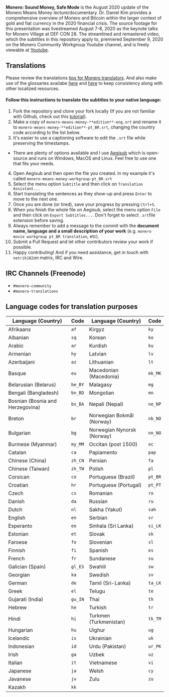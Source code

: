 **Monero: Sound Money, Safe Mode** is the August 2020 update of the Monero Means Money lecture/documentary.  Dr. Daniel Kim provides a comprehensive overview of Monero and Bitcoin within the larger context of gold and fiat currency in the 2020 financial crisis.  The source footage for this presentation was livestreamed August 7-8, 2020 as the keynote talks for Monero Village at DEF CON 28.  The streamlined and remastered video, which the subtitles in this repository apply to, premiered September 9, 2020 on the Monero Community Workgroup Youtube channel, and is freely viewable at [Youtube](https://www.youtube.com/watch?v=aC9Uu5BUxII).  
## Translations

Please review the translations [tips for Monero translators](https://github.com/monero-ecosystem/monero-translations/blob/master/translation-tips.md). And also make use of the glossaries availabe [here](https://translate.getmonero.org/dictionaries/monero/) and [here](https://github.com/monero-ecosystem/monero-translations/tree/master/terminology-guides) to keep consistency along with other localized resources.

#### Follow this instructions to translate the subtitles to your native language:

1. Fork the repository and clone your fork locally (If you are not familiar with Github, check out this [tutorial](https://guides.github.com/activities/hello-world/)).
2. Make a copy of `monero-means-money-**edition**-eng.srt` and rename it to `monero-means-money-**edition**-pt_BR.srt`, changing the country code according to the list below.
3. It's easier to use a captioning software to edit the `.srt` file while preserving the timestamps.
  * There are plenty of options available and I use [Aegisub](http://www.aegisub.org/) which is open-source and runs on Windows, MacOS and Linux. Feel free to use one that fits your needs.
4. Open Aegisub and then open the file you created. In my example it's called `monero-means-money-workgroup-pt_BR.srt`
5. Select the menu option `Subtitle` and then click on `Translation Assistant...`
6. Start translating the sentences as they show-up and press `Enter` to move to the next one.
7. Once you are done (or tired), save your progress by pressing `Ctrl+S`.
8. When you finish the whole file on Aegisub, select the menu option `File` and then click on `Export Subtitles...`. Don't forget to select `.srt`file extension before saving.
9. Always remember to add a message to the commit with the **document name, language and a small description of your work** (e.g. `monero movie workgroup pt_BR translation`, etc).
10. Submit a Pull Request and let other contributors review your work if possible.
11. Happy contributing! And if you need assistance, get in touch with `netrik182`on matrix, IRC and Wire.

## IRC Channels (Freenode)

* `#monero-community`
* `#monero-translations`

## Language codes for translation purposes

Language (Country) | Code | Language (Country) | Code
--- | --- | --- | ---
Afrikaans | `af` | Kirgyz | `ky`
Albanian | `sq` | Korean | `ko`
Arabic | `ar` | Kurdish | `ku`
Armenian | `hy` | Latvian | `lv`
Azerbaijani | `az` | Lithuanian | `lt`
Basque | `eu` | Macedonian (Macedonia) | `mk_MK`
Belarusian (Belarus) | `be_BY` | Malagasy | `mg`
Bengali (Bangladesh) | `bn_BD` | Mongolian | `mn`
Bosnian (Bosnia and Herzegovina) | `bs_BA` | Nepali (Nepal) | `ne_NP`
Breton | `br` | Norwegian Bokmål (Norway) | `nb_NO`
Bulgarian | `bg` | Norwegian Nynorsk (Norway) | `nn_NO`
Burmese (Myanmar) | `my_MM` | Occitan (post 1500) | `oc`
Catalan | `ca` | Papiamento | `pap`
Chinese (China) | `zh_CN` | Persian | `fa`
Chinese (Taiwan) | `zh_TW` | Polish | `pl`
Corsican | `co` | Portuguese (Brazil) | `pt_BR`
Croatian | `hr` | Portuguese (Portugal) | `pt_PT`
Czech | `cs` | Romanian | `ro`
Danish | `da` | Russian | `ru`
Dutch | `nl` | Sakha (Yakut) | `sah`
English | `en` | Serbian | `sr`
Esperanto | `eo` | Sinhala (Sri Lanka) | `si_LK`
Estonian | `et` | Slovak | `sk`
Faroese | `fo` | Slovenian | `sl`
Finnish | `fi` | Spanish | `es`
French | `fr` | Sundanese | `su`
Galician (Spain) | `gl_ES` | Swahili | `sw`
Georgian | `ka` | Swedish | `sv`
German | `de` | Tamil (Sri-Lanka) | `ta_LK`
Greek | `el` | Telugu | `te`
Gujarati (India) | `gu_IN` | Thai | `th`
Hebrew | `he` | Turkish | `tr`
Hindi | `hi` | Turkmen (Turkmenistan) | `tk_TM`
Hungarian | `hu` | Uighur | `ug`
Icelandic | `is` | Ukrainian | `uk`
Indonesian | `id` | Urdu (Pakistan) | `ur_PK`
Irish | `ga` | Uzbek | `uz`
Italian | `it` | Vietnamese | `vi`
Japanese | `ja` | Welsh | `cy`
Javanese | `jv` | Zulu | `zu`
Kazakh | `kk` |  | 
